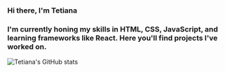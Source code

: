 ### Hi there, I'm Tetiana 

### I'm currently honing my skills in HTML, CSS, JavaScript, and learning frameworks like React. Here you'll find projects I've worked on.

<img alt="Tetiana's GitHub stats"
src="https://github-readme-stats.vercel.app/api?username=tan1ty&show_icons=true&theme=transparent"/>
